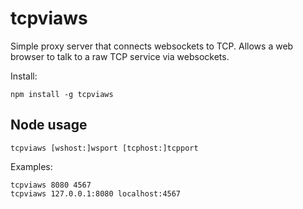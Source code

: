# tcpviaws

Simple proxy server that connects websockets to TCP. Allows a web browser to talk to a raw TCP service via websockets.

Install:

    npm install -g tcpviaws

## Node usage

    tcpviaws [wshost:]wsport [tcphost:]tcpport

Examples:

    tcpviaws 8080 4567
    tcpviaws 127.0.0.1:8080 localhost:4567



